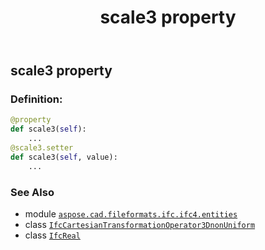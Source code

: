 ﻿---
title: scale3 property
second_title: Aspose.CAD for Python via .NET API References
description: 
type: docs
weight: 120
url: /python-net/aspose.cad.fileformats.ifc.ifc4.entities/ifccartesiantransformationoperator3dnonuniform/scale3/
is_root: false
---

## scale3 property

### Definition:
```python
@property
def scale3(self):
    ...
@scale3.setter
def scale3(self, value):
    ...
```

### See Also
* module [`aspose.cad.fileformats.ifc.ifc4.entities`](../../)
* class [`IfcCartesianTransformationOperator3DnonUniform`](/cad/python-net/aspose.cad.fileformats.ifc.ifc4.entities/ifccartesiantransformationoperator3dnonuniform)
* class [`IfcReal`](/cad/python-net/aspose.cad.fileformats.ifc.ifc4.types/ifcreal)

